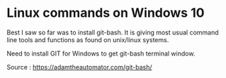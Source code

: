 # Linux commands on Windows 10

Best I saw so far was to install git-bash. It is giving most usual command line tools and functions as found on unix/linux systems.

Need to install GIT for Windows to get git-bash terminal window.

Source : https://adamtheautomator.com/git-bash/
